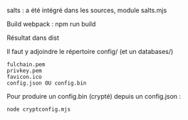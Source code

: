 salts : a été intégré dans les sources, module salts.mjs

Build webpack : npm run build

Résultat dans dist

Il faut y adjoindre le répertoire config/ (et un databases/)

    fulchain.pem
    privkey.pem
    favicon.ico
    config.json OU config.bin

Pour produire un config.bin (crypté) depuis un config.json :

    node cryptconfig.mjs

